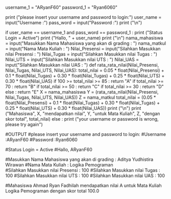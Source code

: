 username_1 = "ARyanF60"
password_1 = "Ryan6060"

print ("please insert your username and password to login:")
user_name = input("Username :")
pass_word = input("Password :")
print ("\n")

if user_name == username_1 and pass_word == password_1 :
    print ("Status Login = Active")
    print ("Hallo, " + user_name)
    print ("\n")
    nama_mahasiswa = input("Masukkan Nama Mahasiswa yang akan di grading : ")
    nama_matkul = input("Nama Mata Kuliah : ")
    Nilai_Presensi = input("Silahkan Masukkan nilai Presensi : ")
    Nilai_Tugas = input("Silahkan Masukkan nilai Tugas : ")
    Nilai_UTS = input("Silahkan Masukkan nilai UTS : ")
    Nilai_UAS = input("Silahkan Masukkan nilai UAS : ")
    def rata_rata_nilai(Nilai_Presensi, Nilai_Tugas, Nilai_UTS, Nilai_UAS):
        total_nilai = 0.05 * float(Nilai_Presensi) + 0.1 * float(Nilai_Tugas) + 0.30 * float(Nilai_Tugas) + 0.25 * float(Nilai_UTS) + 0.30 * float(Nilai_UAS)
        if 100 >= total_nilai >= 85 :
            return "A"
        if total_nilai >= 70 :
            return "B"
        if total_nilai >= 50 :
            return "C"
        if total_nilai >= 30 :
            return "D"
        else :
            return "E"
    X = nama_mahasiswa
    Y = (rata_rata_nilai(Nilai_Presensi, Nilai_Tugas, Nilai_UTS, Nilai_UAS))
    Z = nama_matkul
    total_nilai = (0.05 * float(Nilai_Presensi) + 0.1 * float(Nilai_Tugas) + 0.30 * float(Nilai_Tugas) + 0.25 * float(Nilai_UTS) + 0.30 * float(Nilai_UAS))
    print ("\n")
    print ("Mahasiswa", X, "mendapatkan nilai", Y, "untuk Mata Kuliah", Z, "dengan skor total", total_nilai)
else :
    print ("your username or password is wrong, please try again")

#OUTPUT
#please insert your username and password to login:
#Username :ARyanF60
#Password :Ryan6060


#Status Login = Active
#Hallo, ARyanF60


#Masukkan Nama Mahasiswa yang akan di grading : Aditya Yudhistira Wirawan
#Nama Mata Kuliah : Logika Pemograman  
#Silahkan Masukkan nilai Presensi : 100
#Silahkan Masukkan nilai Tugas : 100
#Silahkan Masukkan nilai UTS : 100
#Silahkan Masukkan nilai UAS : 100


#Mahasiswa Ahmad Ryan Fadhilah mendapatkan nilai A untuk Mata Kuliah Logika Pemograman  dengan skor total 100.0